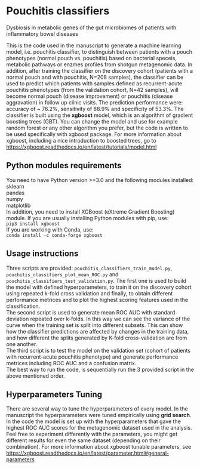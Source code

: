 # Pouchitis classifiers
Dysbiosis in metabolic genes of the gut microbiomes of patients with inflammatory bowel diseases

This is the code used in the manuscript to generate a machine learning model, i.e. pouchitis classifier, to distinguish between patients with a pouch phenotypes (normal pouch vs. pouchitis) based on bacterial speceis, metabolic pathways or enzmes profiles from shotgun metagenomic data. 
In addition, after training the classifier on the discovery cohort (patients with a normal pouch and with pouchitis, N=208 samples), the classifier can be used to predict which patients with samples defined as recurrent-acute pouchitis phenotypes (from the validation cohort, N=42 samples), will become normal pouch (disease improvement) or pouchitis (disease aggravation) in follow up clinic visits. The prediction performance were: accuracy of ~ 76.2%, sensitivity of 88.9% and specificity of 53.3%.
The classifier is built using the **xgboost** model, which is an algorithm of gradient boosting trees (GBT). You can change the model and use for example random forest or any other algorithm you prefer, but the code is written to be used specifically with xgboost package. For more information about xgboost, including a nice introduction to boosted trees, go to https://xgboost.readthedocs.io/en/latest/tutorials/model.html

## Python modules requirements
You need to have Python version >=3.0 and the following modules installed:
<br/>sklearn
<br/>pandas
<br/>numpy
<br/>matplotlib<br/>
In addition, you need to install XGBoost (eXtreme Gradient Boosting) module. If you are usually installing Python modules with pip, use:<br/>
`pip3 install xgboost`<br/>
If you are working with Conda, use:<br/>
`conda install -c conda-forge xgboost`

## Usage instructions
Three scripts are provided: `pouchitis_classifiers_train_model.py`, `pouchitis_classifiers_plot_mean_ROC.py` and `pouchitis_classifiers_test_validation.py`. The first one is used to build the model with defined hyperparameters, to train it on the discovery cohort using repeated k-fold cross validation and finally, to obtain different performance metrices and to plot the highest scoring features used in the classification.<br/>
The second script is used to generate mean ROC AUC with standard deviation repeated over k-folds. In this way we can see the variance of the curve when the training set is split into different subsets. This can show how the classifier predictions are affected by changes in the training data, and how different the splits generated by K-fold cross-validation are from one another.<br/>
The third script is to test the model on the validation set (cohort of patients with recurrent-acute pouchitis phenotype) and generate performance metrices including ROC AUC and a confusion matrix.<br/>
The best way to run the code, is sequentially run the 3 provided script in the above mentioned order.

## Hyperparameters Tuning
There are several way to tune the hyperparameters of every model. In the manuscript the hyperparameters were tuned empirically using **grid search**. In the code the model is set up with the hyperparameters that gave the highest ROC AUC scores for the metagenomic dataset used in the analysis. Feel free to experiment differently with the parameters, you might get different results for even the same dataset (depending on their combination). For more information about xgboost tunable parameters, see https://xgboost.readthedocs.io/en/latest/parameter.html#general-parameters
